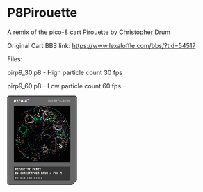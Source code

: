 # P8Pirouette
A remix of the pico-8 cart Pirouette by Christopher Drum 

Original Cart BBS link:
https://www.lexaloffle.com/bbs/?tid=54517

Files:

pirp9_30.p8 - High particle count 30 fps

pirp9_60.p8 - Low particle count 60 fps

![Screenshot](/pirp930.p8.png?raw=true)
